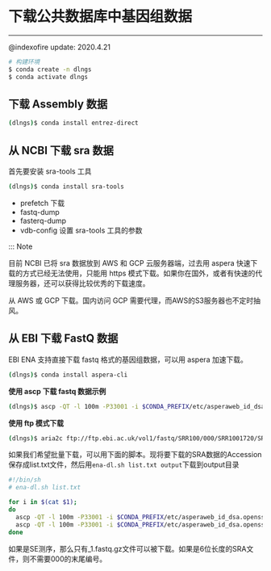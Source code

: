 # 下载公共数据库中基因组数据

---

@indexofire update: 2020.4.21

```bash
# 构建环境
$ conda create -n dlngs
$ conda activate dlngs
```

## 下载 Assembly 数据

```bash
(dlngs)$ conda install entrez-direct
```


## 从 NCBI 下载 sra 数据

首先要安装 sra-tools 工具

```bash
(dlngs)$ conda install sra-tools
```

- prefetch 下载
- fastq-dump
- fasterq-dump
- vdb-config 设置 sra-tools 工具的参数

::: Note

目前 NCBI 已将 sra 数据放到 AWS 和 GCP 云服务器端，过去用 aspera 快速下载的方式已经无法使用，只能用 https 模式下载。如果你在国外，或者有快速的代理服务器，还可以获得比较优秀的下载速度。

从 AWS 或 GCP 下载。国内访问 GCP 需要代理，而AWS的S3服务器也不定时抽风。


## 从 EBI 下载 FastQ 数据

EBI ENA 支持直接下载 fastq 格式的基因组数据，可以用 aspera 加速下载。

```bash
(dlngs)$ conda install aspera-cli
```

**使用 ascp 下载 fastq 数据示例**

```bash
(dlngs)$ ascp -QT -l 100m -P33001 -i $CONDA_PREFIX/etc/asperaweb_id_dsa.openssh era-fasp@fasp.sra.ebi.ac.uk:vol1/fastq/SRR100/000/SRR1001720/SRR1001720_1.fastq.gz .
```

**使用 ftp 模式下载**

```bash
(dlngs)$ aria2c ftp://ftp.ebi.ac.uk/vol1/fastq/SRR100/000/SRR1001720/SRR1001720_1.fastq.gz
```

如果我们希望批量下载，可以用下面的脚本。现将要下载的SRA数据的Accession保存成list.txt文件，然后用`ena-dl.sh list.txt output`下载到output目录

```bash
#!/bin/sh
# ena-dl.sh list.txt

for i in $(cat $1);
do
  ascp -QT -l 100m -P33001 -i $CONDA_PREFIX/etc/asperaweb_id_dsa.openssh era-fasp@fasp.sra.ebi.ac.uk:vol1/fastq/${i:0:6}/00${i:0-1:1}/$i/${i}_1.fastq.gz $2/${i}_1.fastq.gz;
  ascp -QT -l 100m -P33001 -i $CONDA_PREFIX/etc/asperaweb_id_dsa.openssh era-fasp@fasp.sra.ebi.ac.uk:vol1/fastq/${i:0:6}/00${i:0-1:1}/$i/${i}_2.fastq.gz $2/${i}_2.fastq.gz;
done
```

如果是SE测序，那么只有_1.fastq.gz文件可以被下载。如果是6位长度的SRA文件，则不需要000的末尾编号。
